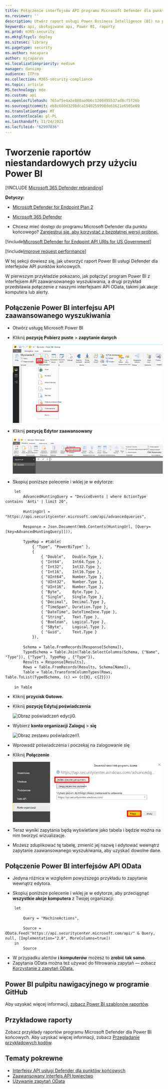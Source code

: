 ```yaml
---
title: Połączenie interfejsów API programu Microsoft Defender dla punktów końcowych z programem Power BI
ms.reviewer: ''
description: Utwórz raport usługi Power Business Intelligence (BI) na podstawie interfejsów API programu Microsoft Defender dla punktów końcowych.
keywords: api, obsługiwane api, Power BI, raporty
ms.prod: m365-security
ms.mktglfcycl: deploy
ms.sitesec: library
ms.pagetype: security
ms.author: macapara
author: mjcaparas
ms.localizationpriority: medium
manager: dansimp
audience: ITPro
ms.collection: M365-security-compliance
ms.topic: article
MS.technology: mde
ms.custom: api
ms.openlocfilehash: 765af5e4a2e880aa9b6c1208495537ad8cf5f26b
ms.sourcegitcommit: eb8c600d3298dca1940259998de61621e6505e69
ms.translationtype: MT
ms.contentlocale: pl-PL
ms.lasthandoff: 11/24/2021
ms.locfileid: "62997836"
---
```

# <a name="create-custom-reports-using-power-bi"></a>Tworzenie raportów niestandardowych przy użyciu Power BI

[!INCLUDE [Microsoft 365 Defender rebranding](../../includes/microsoft-defender.md)]

**Dotyczy:**
- [Microsoft Defender for Endpoint Plan 2](https://go.microsoft.com/fwlink/p/?linkid=2154037)
- [Microsoft 365 Defender](https://go.microsoft.com/fwlink/?linkid=2118804)


- Chcesz mieć dostęp do programu Microsoft Defender dla punktu końcowego? [Zarejestruj się, aby korzystać z bezpłatnej wersji próbnej.](https://signup.microsoft.com/create-account/signup?products=7f379fee-c4f9-4278-b0a1-e4c8c2fcdf7e&ru=https://aka.ms/MDEp2OpenTrial?ocid=docs-wdatp-exposedapis-abovefoldlink)

[!include[Microsoft Defender for Endpoint API URIs for US Government](../../includes/microsoft-defender-api-usgov.md)]

[!include[Improve request performance](../../includes/improve-request-performance.md)]

W tej sekcji dowiesz się, jak utworzyć raport Power BI usługi Defender dla interfejsów API punktów końcowych.

W pierwszym przykładzie pokazano, jak połączyć program Power BI z interfejsem API zaawansowanego wyszukiwania, a drugi przykład przedstawia połączenie z naszymi interfejsami API OData, takimi jak akcje komputera lub alerty.

## <a name="connect-power-bi-to-advanced-hunting-api"></a>Połączenie Power BI interfejsu API zaawansowanego wyszukiwania

- Otwórz usługę Microsoft Power BI

- Kliknij **pozycję Pobierz puste** \> **zapytanie danych**

  ![Obraz tworzenia pustego zapytania.](images/power-bi-create-blank-query.png)

- Kliknij **pozycję Edytor zaawansowany**

  ![Obraz otwartego edytora zaawansowanego.](images/power-bi-open-advanced-editor.png)

- Skopiuj poniższe polecenie i wklej je w edytorze:

```
    let
        AdvancedHuntingQuery = "DeviceEvents | where ActionType contains 'Anti' | limit 20",

        HuntingUrl = "https://api.securitycenter.microsoft.com/api/advancedqueries",

        Response = Json.Document(Web.Contents(HuntingUrl, [Query=[key=AdvancedHuntingQuery]])),

        TypeMap = #table(
            { "Type", "PowerBiType" },
            {
                { "Double",   Double.Type },
                { "Int64",    Int64.Type },
                { "Int32",    Int32.Type },
                { "Int16",    Int16.Type },
                { "UInt64",   Number.Type },
                { "UInt32",   Number.Type },
                { "UInt16",   Number.Type },
                { "Byte",     Byte.Type },
                { "Single",   Single.Type },
                { "Decimal",  Decimal.Type },
                { "TimeSpan", Duration.Type },
                { "DateTime", DateTimeZone.Type },
                { "String",   Text.Type },
                { "Boolean",  Logical.Type },
                { "SByte",    Logical.Type },
                { "Guid",     Text.Type }
            }),

        Schema = Table.FromRecords(Response[Schema]),
        TypedSchema = Table.Join(Table.SelectColumns(Schema, {"Name", "Type"}), {"Type"}, TypeMap , {"Type"}),
        Results = Response[Results],
        Rows = Table.FromRecords(Results, Schema[Name]),
        Table = Table.TransformColumnTypes(Rows, Table.ToList(TypedSchema, (c) => {c{0}, c{2}}))

    in Table
```

- Kliknij **przycisk Gotowe.**

- Kliknij **pozycję Edytuj poświadczenia**

    ![Obraz poświadczeń edycji0.](images/power-bi-edit-credentials.png)

- Wybierz **konto organizacji Zaloguj** \> **się**

    ![Obraz zestawu poświadczeń1.](images/power-bi-set-credentials-organizational.png)

- Wprowadź poświadczenia i poczekaj na zalogowanie się

- Kliknij **Połączenie**

    ![Obraz zestawu poświadczeń2.](images/power-bi-set-credentials-organizational-cont.png)

- Teraz wyniki zapytania będą wyświetlane jako tabela i będzie można na nim tworzyć wizualizacje.

- Możesz zduplikować tę tabelę, zmienić jej nazwę i edytować wewnątrz zapytanie zaawansowanego wyszukiwania, aby uzyskać dowolne dane.

## <a name="connect-power-bi-to-odata-apis"></a>Połączenie Power BI interfejsów API OData

- Jedyna różnica w  względem powyższego przykładu to zapytanie wewnątrz edytora.

- Skopiuj poniższe polecenie i wklej je w edytorze, aby przeciągnąć **wszystkie akcje komputera** z Twojej organizacji:

```
    let

        Query = "MachineActions",

        Source = OData.Feed("https://api.securitycenter.microsoft.com/api/" & Query, null, [Implementation="2.0", MoreColumns=true])
    in
        Source
```

- W przypadku alertów **i komputerów** możesz to **zrobić tak samo**.
- Zapytania OData można też używać do filtrowania zapytań — zobacz [Korzystanie z zapytań OData.](exposed-apis-odata-samples.md)

## <a name="power-bi-dashboard-samples-in-github"></a>Power BI pulpitu nawigacyjnego w programie GitHub

Aby uzyskać więcej informacji, [zobacz Power BI szablonów raportów](https://github.com/microsoft/MicrosoftDefenderATP-PowerBI).

## <a name="sample-reports"></a>Przykładowe raporty

Zobacz przykłady raportów programu Microsoft Defender dla Power BI końcowych. Aby uzyskać więcej informacji, zobacz [Przeglądanie przykładowych kodów](/samples/browse/?products=mdatp).

## <a name="related-topics"></a>Tematy pokrewne

- [Interfejsy API usługi Defender dla punktów końcowych](apis-intro.md)
- [Zaawansowany interfejs API łowiectwo](run-advanced-query-api.md)
- [Używanie zapytań OData](exposed-apis-odata-samples.md)
